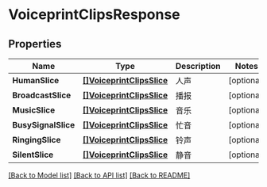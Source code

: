 # VoiceprintClipsResponse

## Properties
Name | Type | Description | Notes
------------ | ------------- | ------------- | -------------
**HumanSlice** | [**[]VoiceprintClipsSlice**](VoiceprintClipsSlice.md) | 人声 | [optional] 
**BroadcastSlice** | [**[]VoiceprintClipsSlice**](VoiceprintClipsSlice.md) | 播报 | [optional] 
**MusicSlice** | [**[]VoiceprintClipsSlice**](VoiceprintClipsSlice.md) | 音乐 | [optional] 
**BusySignalSlice** | [**[]VoiceprintClipsSlice**](VoiceprintClipsSlice.md) | 忙音 | [optional] 
**RingingSlice** | [**[]VoiceprintClipsSlice**](VoiceprintClipsSlice.md) | 铃声 | [optional] 
**SilentSlice** | [**[]VoiceprintClipsSlice**](VoiceprintClipsSlice.md) | 静音 | [optional] 

[[Back to Model list]](../README.md#documentation-for-models) [[Back to API list]](../README.md#documentation-for-api-endpoints) [[Back to README]](../README.md)


